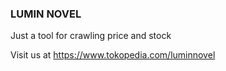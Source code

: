 ### LUMIN NOVEL
Just a tool for crawling price and stock

Visit us at https://www.tokopedia.com/luminnovel